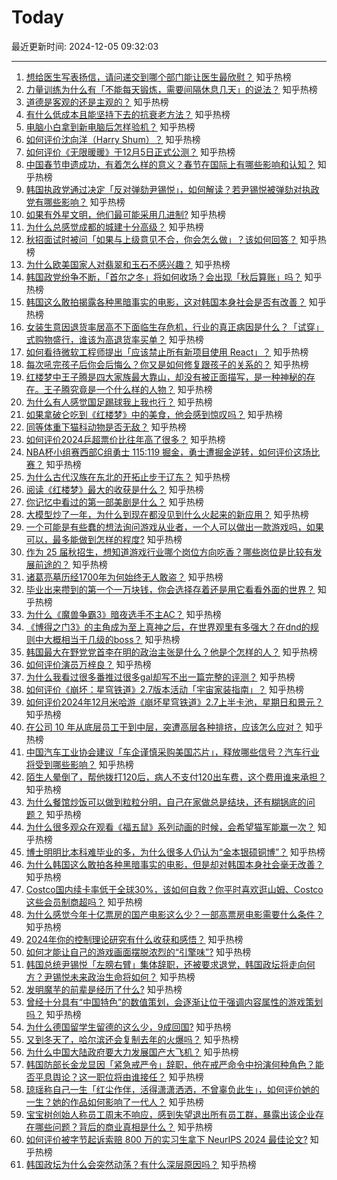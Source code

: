 # Today

最近更新时间: 2024-12-05 09:32:03

--- 
1. [想给医生写表扬信，请问递交到哪个部门能让医生最欣慰？](https://www.zhihu.com/question/5131354927) 知乎热榜
2. [力量训练为什么有「不能每天锻炼，需要间隔休息几天」的说法？](https://www.zhihu.com/question/5663612018) 知乎热榜
3. [道德是客观的还是主观的？](https://www.zhihu.com/question/5395988489) 知乎热榜
4. [有什么低成本且能坚持下去的抗衰老方法？](https://www.zhihu.com/question/3625044898) 知乎热榜
5. [电脑小白拿到新电脑后怎样验机？](https://www.zhihu.com/question/321962409) 知乎热榜
6. [如何评价沈向洋（Harry Shum）？](https://www.zhihu.com/question/35937583) 知乎热榜
7. [如何评价《无限暖暖》于12月5日正式公测？](https://www.zhihu.com/question/5557995044) 知乎热榜
8. [中国春节申遗成功，有着怎么样的意义？春节在国际上有哪些影响和认知？](https://www.zhihu.com/question/5969114037) 知乎热榜
9. [韩国执政党通过决定「反对弹劾尹锡悦」，如何解读？若尹锡悦被弹劾对执政党有哪些影响？](https://www.zhihu.com/question/5998919646) 知乎热榜
10. [如果有外星文明，他们最可能采用几进制?](https://www.zhihu.com/question/571943441) 知乎热榜
11. [为什么总感觉成都的城建十分高级？](https://www.zhihu.com/question/658936050) 知乎热榜
12. [秋招面试时被问「如果与上级意见不合，你会怎么做」？该如何回答？](https://www.zhihu.com/question/5779064611) 知乎热榜
13. [为什么欧美国家人对翡翠和玉石不感兴趣？](https://www.zhihu.com/question/667016547) 知乎热榜
14. [韩国政党纷争不断，「首尔之冬」将如何收场？会出现「秋后算账」吗？](https://www.zhihu.com/question/5878280896) 知乎热榜
15. [韩国这么敢拍揭露各种黑暗事实的电影，这对韩国本身社会是否有改善？](https://www.zhihu.com/question/475181260) 知乎热榜
16. [女装生意因退货率居高不下面临生存危机，行业的真正病因是什么？「试穿」式购物盛行，谁该为高退货率买单？](https://www.zhihu.com/question/5963536790) 知乎热榜
17. [如何看待微软工程师提出「应该禁止所有新项目使用 React」？](https://www.zhihu.com/question/5739968176) 知乎热榜
18. [每次吼完孩子后你会后悔么？你又是如何修复跟孩子的关系的？](https://www.zhihu.com/question/5426133839) 知乎热榜
19. [红楼梦中王子腾是四大家族最大靠山，却没有被正面描写，是一种神秘的存在。王子腾究竟是一个什么样的人物？](https://www.zhihu.com/question/5565495375) 知乎热榜
20. [为什么有人感觉国足踢球我上我也行？](https://www.zhihu.com/question/532200191) 知乎热榜
21. [如果拿破仑吃到《红楼梦》中的美食，他会感到惊叹吗？](https://www.zhihu.com/question/3694288921) 知乎热榜
22. [同等体重下猫科动物是否无敌？](https://www.zhihu.com/question/406180433) 知乎热榜
23. [如何评价2024乒超票价比往年高了很多？](https://www.zhihu.com/question/5966354064) 知乎热榜
24. [NBA杯小组赛西部C组勇士 115:119 掘金，勇士遭掘金逆转，如何评价这场比赛？](https://www.zhihu.com/question/5912922184) 知乎热榜
25. [为什么古代汉族在东北的开拓止步于辽东？](https://www.zhihu.com/question/558665436) 知乎热榜
26. [阅读《红楼梦》最大的收获是什么？](https://www.zhihu.com/question/5177827599) 知乎热榜
27. [你记忆中看过的第一部美剧是什么？](https://www.zhihu.com/question/3823197208) 知乎热榜
28. [大模型炒了一年，为什么到现在都没见到什么火起来的新应用？](https://www.zhihu.com/question/638177978) 知乎热榜
29. [一个可能是有些蠢的想法询问游戏从业者，一个人可以做出一款游戏吗，如果可以，最多能做到怎样的程度?](https://www.zhihu.com/question/1569661935) 知乎热榜
30. [作为 25 届秋招生，想知道游戏行业哪个岗位方向吃香？哪些岗位是比较有发展前途的？](https://www.zhihu.com/question/3121791892) 知乎热榜
31. [诸葛亮墓历经1700年为何始终无人敢盗？](https://www.zhihu.com/question/2342640192) 知乎热榜
32. [毕业出来攒到的第一个一万块钱，你会选择存着还是用它看看外面的世界？](https://www.zhihu.com/question/5870689873) 知乎热榜
33. [为什么《魔兽争霸3》暗夜选手不主AC？](https://www.zhihu.com/question/661704422) 知乎热榜
34. [《博得之门3》的主角成为至上真神之后，在世界观里有多强大？在dnd的规则中大概相当于几级的boss？](https://www.zhihu.com/question/1883717598) 知乎热榜
35. [韩国最大在野党党首李在明的政治主张是什么？他是个怎样的人？](https://www.zhihu.com/question/5877188397) 知乎热榜
36. [如何评价演员万梓良？](https://www.zhihu.com/question/398000934) 知乎热榜
37. [为什么我看过很多番推过很多gal却写不出一篇完整的评测？](https://www.zhihu.com/question/4774769114) 知乎热榜
38. [如何评价《崩坏：星穹铁道》2.7版本活动「宇宙家装指南」？](https://www.zhihu.com/question/5922402050) 知乎热榜
39. [如何评价2024年12月米哈游《崩坏星穹铁道》2.7上半卡池，星期日和景元？](https://www.zhihu.com/question/5850112189) 知乎热榜
40. [在公司 10 年从底层员工干到中层，突遭高层各种排挤，应该怎么应对？](https://www.zhihu.com/question/5649877076) 知乎热榜
41. [中国汽车工业协会建议「车企谨慎采购美国芯片」，释放哪些信号？汽车行业将受到哪些影响？](https://www.zhihu.com/question/5856027006) 知乎热榜
42. [陌生人晕倒了，帮他拨打120后，病人不支付120出车费，这个费用谁来承担？](https://www.zhihu.com/question/547210837) 知乎热榜
43. [为什么餐馆炒饭可以做到粒粒分明，自己在家做总是结块，还有糊锅底的问题？](https://www.zhihu.com/question/4156277611) 知乎热榜
44. [为什么很多观众在观看《福五鼠》系列动画的时候，会希望猫军能赢一次？](https://www.zhihu.com/question/411672438) 知乎热榜
45. [博士明明比本科难毕业的多，为什么很多人仍认为“金本银硕铜博”？](https://www.zhihu.com/question/5587850354) 知乎热榜
46. [为什么韩国这么敢拍各种黑暗事实的电影，但是却对韩国本身社会毫无改善？](https://www.zhihu.com/question/475181260) 知乎热榜
47. [Costco国内续卡率低于全球30%，该如何自救？你平时喜欢逛山姆、Costco这些会员制商超吗？](https://www.zhihu.com/question/5754807027) 知乎热榜
48. [为什么感觉今年十亿票房的国产电影这么少？一部高票房电影需要什么条件？](https://www.zhihu.com/question/2422848630) 知乎热榜
49. [2024年你的控制理论研究有什么收获和感悟？](https://www.zhihu.com/question/5826356735) 知乎热榜
50. [如何才能让自己的游戏画面摆脱浓烈的“引擎味”?](https://www.zhihu.com/question/5108732766) 知乎热榜
51. [韩国总统尹锡悦「左膀右臂」集体辞职，还被要求退党，韩国政坛将走向何方？尹锡悦未来政治生命将如何？](https://www.zhihu.com/question/5905365970) 知乎热榜
52. [发明魔芋的前辈是经历了什么?](https://www.zhihu.com/question/596712008) 知乎热榜
53. [曾经十分具有“中国特色”的数值策划，会逐渐让位于强调内容属性的游戏策划吗？](https://www.zhihu.com/question/4853523677) 知乎热榜
54. [为什么德国留学生留德的这么少，9成回国?](https://www.zhihu.com/question/5364787406) 知乎热榜
55. [又到冬天了，哈尔滨还会复制去年的火爆吗？](https://www.zhihu.com/question/5768343458) 知乎热榜
56. [为什么中国大陆政府要大力发展国产大飞机？](https://www.zhihu.com/question/5820472037) 知乎热榜
57. [韩国防部长金龙显因「紧急戒严令」辞职，他在戒严命令中扮演何种角色？能否平息舆论？这一职位将由谁接任？](https://www.zhihu.com/question/5946524794) 知乎热榜
58. [琼瑶称自己一生「红尘作伴，活得潇潇洒洒，不曾辜负此生」，如何评价她的一生？她的作品如何影响了一代人？](https://www.zhihu.com/question/5934852838) 知乎热榜
59. [宝宝树创始人称员工周末不响应，感到失望退出所有员工群，暴露出该企业存在哪些问题？背后的商业真相是什么？](https://www.zhihu.com/question/5924980012) 知乎热榜
60. [如何评价被字节起诉索赔 800 万的实习生拿下 NeurIPS 2024 最佳论文?](https://www.zhihu.com/question/5875414890) 知乎热榜
61. [韩国政坛为什么会突然动荡？有什么深层原因吗？](https://www.zhihu.com/question/5873356543) 知乎热榜
